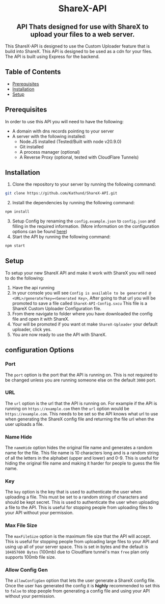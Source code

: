 <h1 align="center">ShareX-API</h1>

<h2 align="center">API Thats designed for use with ShareX to upload your files to a web server.</h2>

This ShareX-API is designed to use the Custom Uploader feature that is build into ShareX. This API is designed to be used as a cdn for your files. The API is built using Express for the backend.

## Table of Contents

- [Prerequisites](#prerequisites)
- [Installation](#installation)
- [Setup](#setup)

## Prerequisites

In order to use this API you will need to have the following:

- A domain with dns records pointing to your server
- A server with the following installed:
  - Node.JS installed (Tested/Built with node v20.9.0)
  - Git installed
  - A process manager (optional)
  - A Reverse Proxy (optional, tested with CloudFlare Tunnels)

## Installation

1. Clone the repository to your server by running the following command:

```bash
git clone https://github.com/Kathund/ShareX-API.git
```

2. Install the dependencies by running the following command:

```bash
npm install
```

3. Setup Config by renaming the `config.example.json` to `config.json` and filling in the required information. (More information on the configuration options can be found [here](#configuration-options))
4. Start the API by running the following command:

```bash
npm start
```

## Setup

To setup your new ShareX API and make it work with ShareX you will need to do the following:

1. Have the api running
2. In your console you will see `Config is available to be generated @ <URL>/generate?key=<Generated Key>`, After going to that url you will be promoted to save a file called `ShareX-API-Config.sxcu` This file is a ShareX Custom Uploader Configuration file.
3. From there navigate to folder where you have downloaded the config file and open it with ShareX.
4. Your will be promoted if you want ot make `ShareX-Uploader` your default uploader, click yes.
5. You are now ready to use the API with ShareX.

## configuration Options

### Port

The `port` option is the port that the API is running on. This is not required to be changed unless you are running someone else on the default `3000` port.

### URL

The `url` option is the url that the API is running on. For example if the API is running on `https://example.com` then the `url` option would be `https://example.com`. This needs to be set so the API knows what url to use when generating the ShareX config file and returning the file url when the user uploads a file.

### Name Hide

The `nameHide` option hides the original file name and generates a random name for the file. This file name is 10 characters long and is a random string of all the letters in the alphabet (upper and lower) and 0-9. This is useful for hiding the original file name and making it harder for people to guess the file name.

### Key

The `key` option is the key that is used to authenticate the user when uploading a file. This must be set to a random string of characters and should be kept secret. This is used to authenticate the user when uploading a file to the API. This is useful for stopping people from uploading files to your API without your permission.

### Max File Size

The `maxFileSize` option is the maximum file size that the API will accept. This is useful for stopping people from uploading large files to your API and using up all of your server space. This is set in bytes and the default is `104857600 Bytes` (100mb) due to Cloudflare tunnel's max `free` plan only supports 100mb file size.

### Allow Config Gen

The `allowConfigGen` option that lets the user generate a ShareX config file. Once the user has generated the config it is **highly** recommended to set this to `false` to stop people from generating a config file and using your API without your permission.
